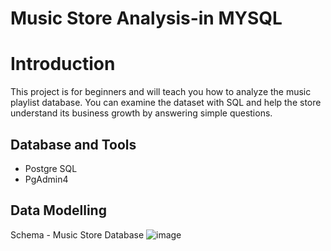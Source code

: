 # Music Store Analysis-in MYSQL
# Introduction
This project is for beginners and will teach you how to analyze the music playlist database. You can examine the dataset with SQL and help the store understand its business growth by answering simple questions.

## Database and Tools
- Postgre SQL
- PgAdmin4

## Data Modelling
Schema - Music Store Database
![image](https://github.com/user-attachments/assets/dc513813-421c-4be9-92ec-c0a30a2c45f7)


